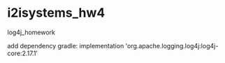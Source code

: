 # i2isystems_hw4
log4j_homework

add dependency gradle:
    implementation 'org.apache.logging.log4j:log4j-core:2.17.1'
